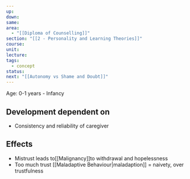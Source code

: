 ```yaml
---
up: 
down: 
same: 
area:
  - "[[Diploma of Counselling]]"
section: "[[2 - Personality and Learning Theories]]"
course: 
unit: 
lecture: 
tags:
  - concept
status: 
next: "[[Autonomy vs Shame and Doubt]]"
---
```

Age: 0-1 years - Infancy

## Development dependent on
- Consistency and reliability of caregiver


## Effects
- Mistrust leads to[[Malignancy]]to withdrawal and hopelessness
- Too much trust [[Maladaptive Behaviour|maladaption]] = naivety, over trustfulness